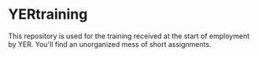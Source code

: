 # YERtraining

This repository is used for the training received at the start of employment by YER. You'll find an unorganized mess of short assignments. 
